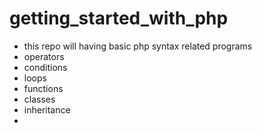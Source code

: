 # getting_started_with_php
- this repo will having basic php syntax related programs
- operators
- conditions
- loops
- functions
- classes
- inheritance
-
